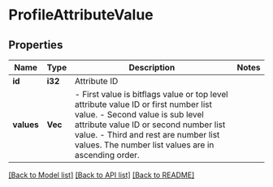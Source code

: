 # ProfileAttributeValue

## Properties

Name | Type | Description | Notes
------------ | ------------- | ------------- | -------------
**id** | **i32** | Attribute ID | 
**values** | **Vec<i32>** | - First value is bitflags value or top level attribute value ID or first number list value. - Second value is sub level attribute value ID or second number list value. - Third and rest are number list values.  The number list values are in ascending order. | 

[[Back to Model list]](../README.md#documentation-for-models) [[Back to API list]](../README.md#documentation-for-api-endpoints) [[Back to README]](../README.md)


